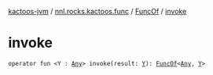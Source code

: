 [kactoos-jvm](../../index.md) / [nnl.rocks.kactoos.func](../index.md) / [FuncOf](index.md) / [invoke](./invoke.md)

# invoke

`operator fun <Y : `[`Any`](https://kotlinlang.org/api/latest/jvm/stdlib/kotlin/-any/index.html)`> invoke(result: `[`Y`](invoke.md#Y)`): `[`FuncOf`](index.md)`<`[`Any`](https://kotlinlang.org/api/latest/jvm/stdlib/kotlin/-any/index.html)`, `[`Y`](invoke.md#Y)`>`